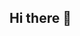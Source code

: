 ## Hi there 👋

<!--

**知识产权开发者联盟:**

🙋‍♀️ 组织致力于知识产权信息化解决方案
🌈 组织将落地知识产权领域信息化最佳实践参考
👩‍💻 欢迎任何企业、组织、个人参与到本联盟
🍿 本联盟以联合开发并开源的形式，产出归社区所有，联盟成员可任何形式的商业化运作
🧙 开源内容以GPL3.0发布，请严格遵循
-->
